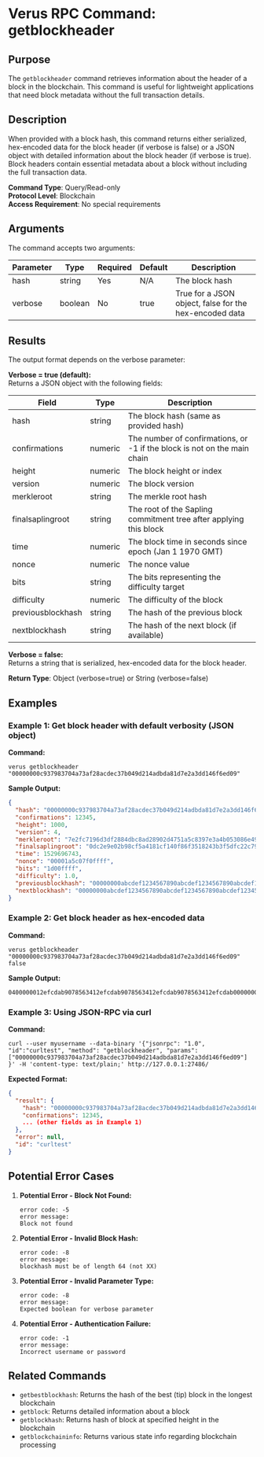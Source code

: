 # Verus RPC Command: getblockheader

## Purpose
The `getblockheader` command retrieves information about the header of a block in the blockchain. This command is useful for lightweight applications that need block metadata without the full transaction details.

## Description
When provided with a block hash, this command returns either serialized, hex-encoded data for the block header (if verbose is false) or a JSON object with detailed information about the block header (if verbose is true). Block headers contain essential metadata about a block without including the full transaction data.

**Command Type**: Query/Read-only  
**Protocol Level**: Blockchain  
**Access Requirement**: No special requirements

## Arguments
The command accepts two arguments:

| Parameter | Type | Required | Default | Description |
|-----------|------|----------|---------|-------------|
| hash | string | Yes | N/A | The block hash |
| verbose | boolean | No | true | True for a JSON object, false for the hex-encoded data |

## Results
The output format depends on the verbose parameter:

**Verbose = true (default):**  
Returns a JSON object with the following fields:

| Field | Type | Description |
|-------|------|-------------|
| hash | string | The block hash (same as provided hash) |
| confirmations | numeric | The number of confirmations, or -1 if the block is not on the main chain |
| height | numeric | The block height or index |
| version | numeric | The block version |
| merkleroot | string | The merkle root hash |
| finalsaplingroot | string | The root of the Sapling commitment tree after applying this block |
| time | numeric | The block time in seconds since epoch (Jan 1 1970 GMT) |
| nonce | numeric | The nonce value |
| bits | string | The bits representing the difficulty target |
| difficulty | numeric | The difficulty of the block |
| previousblockhash | string | The hash of the previous block |
| nextblockhash | string | The hash of the next block (if available) |

**Verbose = false:**  
Returns a string that is serialized, hex-encoded data for the block header.

**Return Type**: Object (verbose=true) or String (verbose=false)

## Examples

### Example 1: Get block header with default verbosity (JSON object)

**Command:**
```
verus getblockheader "00000000c937983704a73af28acdec37b049d214adbda81d7e2a3dd146f6ed09"
```

**Sample Output:**
```json
{
  "hash": "00000000c937983704a73af28acdec37b049d214adbda81d7e2a3dd146f6ed09",
  "confirmations": 12345,
  "height": 1000,
  "version": 4,
  "merkleroot": "7e2fc7196d3df2884dbc8ad28902d4751a5c8397e3a4b053086e49f2acd14fbd",
  "finalsaplingroot": "0dc2e9e02b98cf5a4181cf140f86f3518243b3f5dfc22c7908ea68796f5f6e37",
  "time": 1529696743,
  "nonce": "00001a5c07f0ffff",
  "bits": "1d00ffff",
  "difficulty": 1.0,
  "previousblockhash": "00000000abcdef1234567890abcdef1234567890abcdef1234567890abcdef12",
  "nextblockhash": "00000000abcdef1234567890abcdef1234567890abcdef1234567890abcdef34"
}
```

### Example 2: Get block header as hex-encoded data

**Command:**
```
verus getblockheader "00000000c937983704a73af28acdec37b049d214adbda81d7e2a3dd146f6ed09" false
```

**Sample Output:**
```
0400000012efcdab9078563412efcdab9078563412efcdab9078563412efcdab00000000bd4fd1ace2496e0853b0a4e397835c1a75d40289d28abc4d88f23d6d19c72f7e3b67f4f7996a68e90c7c22dff5b3438251f3860f14cf81415acf982be0e9c20dffff0fc0a7001a0000ffff001d
```

### Example 3: Using JSON-RPC via curl

**Command:**
```
curl --user myusername --data-binary '{"jsonrpc": "1.0", "id":"curltest", "method": "getblockheader", "params": ["00000000c937983704a73af28acdec37b049d214adbda81d7e2a3dd146f6ed09"] }' -H 'content-type: text/plain;' http://127.0.0.1:27486/
```

**Expected Format:**
```json
{
  "result": {
    "hash": "00000000c937983704a73af28acdec37b049d214adbda81d7e2a3dd146f6ed09",
    "confirmations": 12345,
    ... (other fields as in Example 1)
  },
  "error": null,
  "id": "curltest"
}
```

## Potential Error Cases

1. **Potential Error - Block Not Found:**
   ```
   error code: -5
   error message:
   Block not found
   ```

2. **Potential Error - Invalid Block Hash:**
   ```
   error code: -8
   error message:
   blockhash must be of length 64 (not XX)
   ```

3. **Potential Error - Invalid Parameter Type:**
   ```
   error code: -8
   error message:
   Expected boolean for verbose parameter
   ```

4. **Potential Error - Authentication Failure:**
   ```
   error code: -1
   error message:
   Incorrect username or password
   ```

## Related Commands
- `getbestblockhash`: Returns the hash of the best (tip) block in the longest blockchain
- `getblock`: Returns detailed information about a block
- `getblockhash`: Returns hash of block at specified height in the blockchain
- `getblockchaininfo`: Returns various state info regarding blockchain processing
